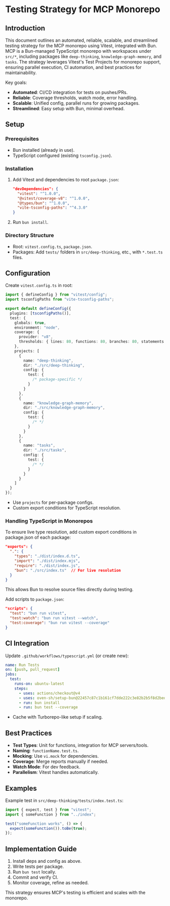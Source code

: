 # Testing Strategy for MCP Monorepo

## Introduction

This document outlines an automated, reliable, scalable, and streamlined testing strategy for the MCP monorepo using
Vitest, integrated with Bun. MCP is a Bun-managed TypeScript monorepo with workspaces under `src/*`, including packages
like `deep-thinking`, `knowledge-graph-memory`, and `tasks`. The strategy leverages Vitest's Test Projects for monorepo
support, ensuring parallel execution, CI automation, and best practices for maintainability.

Key goals:

- **Automated**: CI/CD integration for tests on pushes/PRs.
- **Reliable**: Coverage thresholds, watch mode, error handling.
- **Scalable**: Unified config, parallel runs for growing packages.
- **Streamlined**: Easy setup with Bun, minimal overhead.

## Setup

### Prerequisites

- Bun installed (already in use).
- TypeScript configured (existing `tsconfig.json`).

### Installation

1. Add Vitest and dependencies to root `package.json`:

   ```json
   "devDependencies": {
     "vitest": "^1.0.0",
     "@vitest/coverage-v8": "^1.0.0",
     "@types/bun": "^1.0.0",
     "vite-tsconfig-paths": "^4.3.0"
   }
   ```

2. Run `bun install`.

### Directory Structure

- Root: `vitest.config.ts`, `package.json`.
- Packages: Add `tests/` folders in `src/deep-thinking`, etc., with `*.test.ts` files.

## Configuration

Create `vitest.config.ts` in root:

```ts
import { defineConfig } from "vitest/config";
import tsconfigPaths from "vite-tsconfig-paths";

export default defineConfig({
  plugins: [tsconfigPaths()],
  test: {
    globals: true,
    environment: "node",
    coverage: {
      provider: "v8",
      thresholds: { lines: 80, functions: 80, branches: 80, statements: 80 }
    },
    projects: [
      {
        name: "deep-thinking",
        dir: "./src/deep-thinking",
        config: {
          test: {
            /* package-specific */
          }
        }
      },
      {
        name: "knowledge-graph-memory",
        dir: "./src/knowledge-graph-memory",
        config: {
          test: {
            /* */
          }
        }
      },
      {
        name: "tasks",
        dir: "./src/tasks",
        config: {
          test: {
            /* */
          }
        }
      }
    ]
  }
});
```

- Use `projects` for per-package configs.
- Custom export conditions for TypeScript resolution.

### Handling TypeScript in Monorepos

To ensure live type resolution, add custom export conditions in package.json of each package:

```json
"exports": {
  ".": {
    "types": "./dist/index.d.ts",
    "import": "./dist/index.mjs",
    "require": "./dist/index.js",
    "bun": "./src/index.ts"  // For live resolution
  }
}
```

This allows Bun to resolve source files directly during testing.

Add scripts to `package.json`:

```json
"scripts": {
  "test": "bun run vitest",
  "test:watch": "bun run vitest --watch",
  "test:coverage": "bun run vitest --coverage"
}
```

## CI Integration

Update `.github/workflows/typescript.yml` (or create new):

```yaml
name: Run Tests
on: [push, pull_request]
jobs:
  test:
    runs-on: ubuntu-latest
    steps:
      - uses: actions/checkout@v4
      - uses: oven-sh/setup-bun@22457c87c1b161cf7dde222c3e82b2b5f8d2bed2 # v2
      - run: bun install
      - run: bun test --coverage
```

- Cache with Turborepo-like setup if scaling.

## Best Practices

- **Test Types**: Unit for functions, integration for MCP servers/tools.
- **Naming**: `functionName.test.ts`.
- **Mocking**: Use `vi.mock` for dependencies.
- **Coverage**: Merge reports manually if needed.
- **Watch Mode**: For dev feedback.
- **Parallelism**: Vitest handles automatically.

## Examples

Example test in `src/deep-thinking/tests/index.test.ts`:

```ts
import { expect, test } from "vitest";
import { someFunction } from "../index";

test("someFunction works", () => {
  expect(someFunction()).toBe(true);
});
```

## Implementation Guide

1. Install deps and config as above.
2. Write tests per package.
3. Run `bun test` locally.
4. Commit and verify CI.
5. Monitor coverage, refine as needed.

This strategy ensures MCP's testing is efficient and scales with the monorepo.

